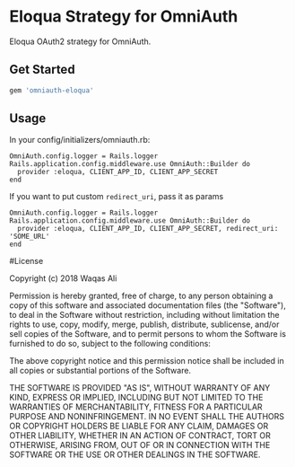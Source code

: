 # Eloqua Strategy for OmniAuth

Eloqua OAuth2 strategy for OmniAuth.
## Get Started
```ruby
gem 'omniauth-eloqua'
```
## Usage

In your config/initializers/omniauth.rb:

    OmniAuth.config.logger = Rails.logger
    Rails.application.config.middleware.use OmniAuth::Builder do
      provider :eloqua, CLIENT_APP_ID, CLIENT_APP_SECRET
    end

If you want to put custom `redirect_uri`, pass it as params

    OmniAuth.config.logger = Rails.logger
    Rails.application.config.middleware.use OmniAuth::Builder do
      provider :eloqua, CLIENT_APP_ID, CLIENT_APP_SECRET, redirect_uri: 'SOME_URL'
    end

#License

Copyright (c) 2018 Waqas Ali

Permission is hereby granted, free of charge, to any person obtaining a copy of this software and associated documentation files (the "Software"), to deal in the Software without restriction, including without limitation the rights to use, copy, modify, merge, publish, distribute, sublicense, and/or sell copies of the Software, and to permit persons to whom the Software is furnished to do so, subject to the following conditions:

The above copyright notice and this permission notice shall be included in all copies or substantial portions of the Software.

THE SOFTWARE IS PROVIDED "AS IS", WITHOUT WARRANTY OF ANY KIND, EXPRESS OR IMPLIED, INCLUDING BUT NOT LIMITED TO THE WARRANTIES OF MERCHANTABILITY, FITNESS FOR A PARTICULAR PURPOSE AND NONINFRINGEMENT. IN NO EVENT SHALL THE AUTHORS OR COPYRIGHT HOLDERS BE LIABLE FOR ANY CLAIM, DAMAGES OR OTHER LIABILITY, WHETHER IN AN ACTION OF CONTRACT, TORT OR OTHERWISE, ARISING FROM, OUT OF OR IN CONNECTION WITH THE SOFTWARE OR THE USE OR OTHER DEALINGS IN THE SOFTWARE.
